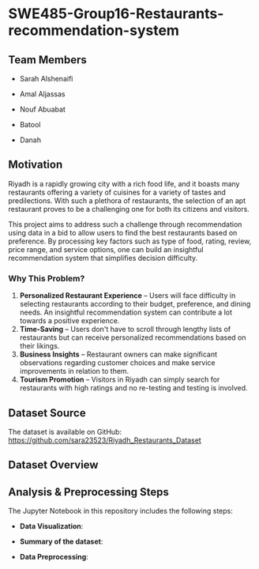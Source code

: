 # SWE485-Group16-Restaurants-recommendation-system

## Team Members
- Sarah Alshenaifi 

- Amal Aljassas

- Nouf Abuabat

- Batool

- Danah

## Motivation
Riyadh is a rapidly growing city with a rich food life, and it boasts many restaurants offering a variety of cuisines for a variety of tastes and predilections. With such a plethora of restaurants, the selection of an apt restaurant proves to be a challenging one for both its citizens and visitors.  

This project aims to address such a challenge through recommendation using data in a bid to allow users to find the best restaurants based on preference. By processing key factors such as type of food, rating, review, price range, and service options, one can build an insightful recommendation system that simplifies decision difficulty.  

### **Why This Problem?**  
1. **Personalized Restaurant Experience** – Users will face difficulty in selecting restaurants according to their budget, preference, and dining needs. An insightful recommendation system can contribute a lot towards a positive experience.  
2. **Time-Saving** – Users don't have to scroll through lengthy lists of restaurants but can receive personalized recommendations based on their likings.  
3. **Business Insights** – Restaurant owners can make significant observations regarding customer choices and make service improvements in relation to them.  
4. **Tourism Promotion** – Visitors in Riyadh can simply search for restaurants with high ratings and no re-testing and testing is involved. 
## Dataset Source
The dataset is available on GitHub:
https://github.com/sara23523/Riyadh_Restaurants_Dataset

## Dataset Overview

## Analysis & Preprocessing Steps
The Jupyter Notebook in this repository includes the following steps:

- **Data Visualization**:
   
   
- **Summary of the dataset**:
   

- **Data Preprocessing**:
   
